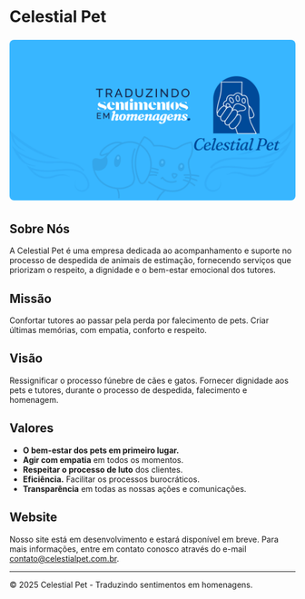 # Celestial Pet

<img src="/public/cover.png" alt="Logo Celestial Pet" style="border-radius: 8px; margin-top: 5px; margin-bottom: 5px;" />

## Sobre Nós

A Celestial Pet é uma empresa dedicada ao acompanhamento e suporte no processo de despedida de animais de estimação, fornecendo serviços que priorizam o respeito, a dignidade e o bem-estar emocional dos tutores.

## Missão

Confortar tutores ao passar pela perda por falecimento de pets. Criar últimas memórias, com empatia, conforto e respeito.

## Visão

Ressignificar o processo fúnebre de cães e gatos. Fornecer dignidade aos pets e tutores, durante o processo de despedida, falecimento e homenagem.

## Valores

- **O bem-estar dos pets em primeiro lugar.**
- **Agir com empatia** em todos os momentos.
- **Respeitar o processo de luto** dos clientes.
- **Eficiência.** Facilitar os processos burocráticos.
- **Transparência** em todas as nossas ações e comunicações.

## Website

Nosso site está em desenvolvimento e estará disponível em breve. Para mais informações, entre em contato conosco através do e-mail <a href="mailto:contato@celestialpet" target="_blank">contato@celestialpet.com.br</a>.

---

© 2025 Celestial Pet - Traduzindo sentimentos em homenagens.
